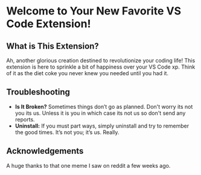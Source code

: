 # Welcome to Your New Favorite VS Code Extension!

## What is This Extension?

Ah, another glorious creation destined to revolutionize your coding life! This extension is here to sprinkle a bit of happiness over your VS Code xp. Think of it as the diet coke you never knew you needed until you had it.


## Troubleshooting

- **Is It Broken?** Sometimes things don’t go as planned. Don't worry its not you its us. Unless it is you in which case its not us so don't send any reports.
- **Uninstall:** If you must part ways, simply uninstall and try to remember the good times. It’s not you; it’s us. Really.


## Acknowledgements

A huge thanks to that one meme I saw on reddit a few weeks ago.
